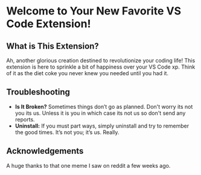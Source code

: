 # Welcome to Your New Favorite VS Code Extension!

## What is This Extension?

Ah, another glorious creation destined to revolutionize your coding life! This extension is here to sprinkle a bit of happiness over your VS Code xp. Think of it as the diet coke you never knew you needed until you had it.


## Troubleshooting

- **Is It Broken?** Sometimes things don’t go as planned. Don't worry its not you its us. Unless it is you in which case its not us so don't send any reports.
- **Uninstall:** If you must part ways, simply uninstall and try to remember the good times. It’s not you; it’s us. Really.


## Acknowledgements

A huge thanks to that one meme I saw on reddit a few weeks ago.
